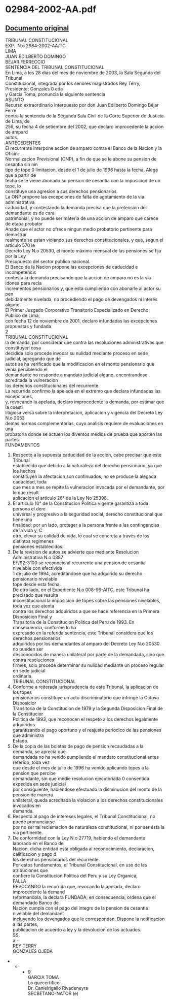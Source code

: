 
02984-2002-AA.pdf
=================
  
[Documento original](https://tc.gob.pe/jurisprudencia/2003/02984-2002-AA.pdf)  
---  
TRIBUNAL CONSTITUCIONAL  
EXP. .N.o 2984-2002-AA/TC  
LIMA  
JUAN EDILBERTO DOMINGO  
BÉJAR FERRECCIO  
SENTENCIA DEL TRIBUNAL CONSTITUCIONAL  
En Lima, a los 28 dias del mes de noviembre de 2003, la Sala Segunda del Tribunal  
Constitucional, integrada por los senores magistrados Rey Terry, Presidente; Gonzales 0 eda  
y Garcia Toma, pronuncia la siguiente sentencia  
ASUNTO  
Recurso extraordinario interpuesto por don Juan Edilberto Domingo Béjar Ferre  
contra la sentencia de la Segunda Sala Civil de la Corte Superior de Justicia de Lima, de  
256, su fecha 4 de setiembre del 2002, que declaro improcedente la accion de ampard  
autos.  
ANTECEDENTES  
El recurrente interpone accion de amparo contra el Banco de la Nacion y la Oficin:  
Normalizacion Previsional (ONP), a fin de que se le abone su pension de cesantia sin nin  
tipo de tope 0 limitacion, desde el 1 de julio de 1996 hasta la fecha. Alega que a partir de  
fecha se le viene abonado su pension de cesantia con la imposicion de un tope, lo  
constituye una agresion a sus derechos pensionarios.  
La ONP propone las excepciones de falta de agotamiento de la via administrativa  
caducidad, y contestando la demanda precisa que la pretension del demandante es de cara  
patrimonial, y no puede ser materia de una accion de amparo que carece de etapa probator  
Anade que el actor no ofrece ningun medio probatorio pertinente para demostrar  
realmente se estan violando sus derechos constitucionales, y que, segun el articulo 570 le  
Decreto Ley N.o 20530, el monto mâximo mensual de las pensiones se fija por la Ley  
Presupuesto del sector publico nacional.  
El Banco de la Nacion propone las excepciones de caducidad e incompetencis  
contesta la demanda precisando que la accion de amparo no es la via idonea para recla  
incrementos pensionarios y, que esta cumpliendo con abonarle al actor su pen  
debidamente nivelada, no procediendo el pago de devengados ni interés alguno.  
El Primer Juzgado Corporativo Transitorio Especializado en Derecho Publico de Lima,  
con fecha 12 de noviembre de 2001, declaro infundadas las excepciones propuestas y fundada  
2  
TRIBUNAL CONSTITUCIONAL  
la demanda, por considerar que contra las resoluciones administrativas que constituyen cosa  
decidida solo procede invocar su nulidad mediante proceso en sede judicial, agregando que de  
autos se ha verificado que la modificacion en el monto pensionario que venia percibiendo el  
demandante no responde a mandato judicial alguno, encontrandose acreditada la vulneracion  
los derechos constitucionales del recurrente.  
La recurrida confirmo la apelada en el extremo que declara infundadas las excepciones,  
y, revocando la apelada, declaro improcedente la demanda, por estimar que la cuesti  
litigiosa versa sobre la interpretacion, aplicacion y vigencia del Decreto Ley N.o 2053  
demas normas complementarias, cuyo analisis requiere de evaluaciones en una  
probatoria donde se actuen los diversos medios de prueba que aporten las partes.  
FUNDAMENTOS  
1. Respecto a la supuesta caducidad de la accion, cabe precisar que este Tribunal  
establecido que debido a la naturaleza del derecho pensionario, ya que los hechos  
constituyen la afectacion son continuados, no se produce la alegada caducidad, toda  
que mes a mes se repite la vulneracion invocada por el demandante, por lo que result  
aplicacion el articulo 26° de la Ley No 25398.  
2. El articulo 10° de la Constitucion Politica vigente garantiza a toda persona el dere  
universal y progresivo a la seguridad social, derecho constitucional que tiene una  
finalidad; por un lado, proteger a la persona frente a las contingencias de la vida y, C  
otro, elevar su calidad de vida, lo cual se concreta a través de los distintos regimenes  
pensiones establecidos.  
3. De la revision de autos se advierte que mediante Resolucion Administrativa N.o 0387  
EF/92-3100 se reconocio al recurrente una pension de cesantia nivelable con efectivida  
1 de julio de 1994, acreditândose que ha adquirido su derecho pensionario nivelable  
tope desde esta fecha.  
De otro lado, en el Expediente N.o 008-96-AITC, este Tribunal ha precisado que resulta  
inconstitucional la imposicion de topes sobre las pensiones nivelables, toda vez que atenta  
contra los derechos adquiridos a que se hace referencia en la Primera Disposicion Final y  
Transitoria de la Constitucion Politica del Peru de 1993. En consecuencia, conforme lo ha  
expresado en la referida sentencia, este Tribunal considera que los derechos pensionarios  
adquiridos por los demandantes al amparo del Decreto Ley N.o 20530 no pueden ser  
desconocidos de manera unilateral por parte de la demandada, sino que contra resoluciones  
firmes, solo procede determinar su nulidad mediante un proceso regular en sede judicial  
ordinaria.  
TRIBUNAL CONSTITUCIONAL  
5. Conforme a reiterada jurisprudencia de este Tribunal, la aplicacion de los topes  
pensionarios constituye un acto discriminatorio que infringe la Octava Disposicior  
Transitoria de la Constitucion de 1979 y la Segunda Disposicion Final de la Constitucior  
Politica de 1993, que reconocen el respeto a los derechos legalmente adquiridos  
garantizando el pago oportuno y el reajuste periodico de las pensiones que administra  
Estado.  
6. De la copia de las boletas de pago de pension recaudadas a la demanda, se aprecia que  
demandada no ha venido cumpliendo el mandato constitucional antes referido, toda vez  
que desde el mes de julio de 1996 ha venido aplicando topes a la pension que percibe  
demandante, sin que medie resolucion ejecutoriada 0 consentida expedida en sede judicial  
por consiguiente, habiéndose efectuado la disminucion del monto de la pension de manera  
unilateral, queda acreditada la violacion a los derechos constitucionales invocados en  
demanda.  
7. Respecto al pago de intereses legales, el Tribunal Constitucional, no puede pronunciarse  
por no ser tal reclamacion de naturaleza constitucional, ni por ser ésta la via pertinente.  
8. De conformidad con la Ley N.o 27719, habiendo el demandante laborado en el Banco de  
Nacion, dicha entidad esta obligada al reconocimiento, declaracion, calificacion y pago d  
los derechos pensionarios del recurrente.  
Por estos fundamentos, el Tribunal Constitucional, en uso de las atribuciones que  
confiere la Constitucion Politica del Peru y su Ley Organica,  
FALLA  
REVOCANDO la recurrida que, revocando la apelada, declaro improcedente la demand  
reformandola, la declara FUNDADA; en consecuencia, ordena que el demandado Banco de  
Nacion cumpla con el pago del integro de la pension de cesantia nivelable del demandant  
incluyendo los devengados que le correspondan. Dispone la notificacion a las partes,  
publicacion de acuerdo a ley y la devolucion de los actuados.  
SS.  
a -  
REY TERRY  
GONZALES OJEDA  
- - - 9  
GARCIA TOMA  
Lo quecertifico:  
Dr. Canielrigallo Rivadeneyra  
SECBETANO-NATOR (e)